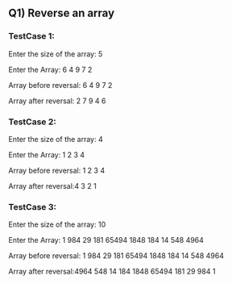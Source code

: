 ## Q1) Reverse an array

### TestCase 1:

Enter the size of the array: 5

Enter the Array: 6 4 9 7 2

Array before reversal: 6 4 9 7 2
 
Array after reversal: 2 7 9 4 6

### TestCase 2:
 
Enter the size of the array: 4

Enter the Array: 1 2 3 4

Array before reversal: 1 2 3 4
 
Array after reversal:4 3 2 1

### TestCase 3:
 
Enter the size of the array: 10

Enter the Array: 1 984 29 181 65494 1848 184 14 548 4964

Array before reversal: 1 984 29 181 65494 1848 184 14 548 4964
 
Array after reversal:4964 548 14 184 1848 65494 181 29 984 1
 
